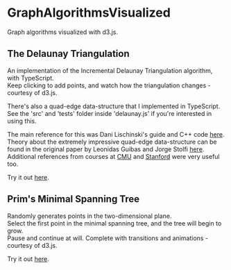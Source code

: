 # GraphAlgorithmsVisualized
Graph algorithms visualized with d3.js.

## The Delaunay Triangulation
An implementation of the Incremental Delaunay Triangulation algorithm, with TypeScript.  
Keep clicking to add points, and watch how the triangulation changes - courtesy of d3.js. 

There's also a quad-edge data-structure that I implemented in TypeScript. See the 'src' and 'tests' folder inside 'delaunay.js' if you're interested in using this.
 
The main reference for this was Dani Lischinski's guide and C++ code [here](http://www.karlchenofhell.org/cppswp/lischinski.pdf).  
Theory about the extremely impressive quad-edge data-structure can be found in the original paper by Leonidas Guibas and Jorge Stolfi
[here](http://www.sccg.sk/~samuelcik/dgs/quad_edge.pdf). Additional references from courses at [CMU](https://www.cs.cmu.edu/afs/andrew/scs/cs/15-463/2001/pub/src/a2/quadedge.html#guibas) and [Stanford](http://graphics.stanford.edu/courses/cs348a-17-winter/ReaderNotes/handout31.pdf) were very useful too.

Try it out [here](https://ameya98.github.io/GraphAlgorithmsVisualized/delaunay.js).


## Prim's Minimal Spanning Tree
Randomly generates points in the two-dimensional plane.   
Select the first point in the minimal spanning tree, and the tree will begin to grow.   
Pause and continue at will. Complete with transitions and animations - courtesy of d3.js.  

Try it out [here](https://ameya98.github.io/GraphAlgorithmsVisualized/prim.js).
